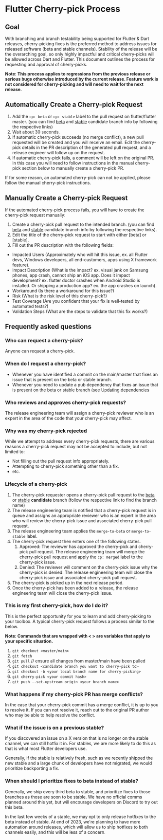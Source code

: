 # Flutter Cherry-pick Process

## Goal

With branching and branch testability being supported for Flutter & Dart
releases, cherry-picking fixes is the preferred method to address issues for
released software (beta and stable channels). Stability of the release will be
the overarching goal, so only highly impactful and critical cherry-picks will be
allowed across Dart and Flutter. This document outlines the process for
requesting and approval of cherry-picks.

**Note: This process applies to regressions from the previous release or serious
bugs otherwise introduced by the current release. Feature work is not considered
for cherry-picking and will need to wait for the next release.**

## Automatically Create a Cherry-pick Request

1. Add the `cp: beta` or `cp: stable` label to the pull request on
   flutter/flutter master. (you can find
   [beta](https://github.com/flutter/flutter/blob/beta/bin/internal/release-candidate-branch.version)
   and
   [stable](https://github.com/flutter/flutter/blob/stable/bin/internal/release-candidate-branch.version)
   candidate branch info by following the respective links)
1. Wait about 30 seconds.
1. If automatic cherry-pick succeeds (no merge conflict), a new pull requested
   will be created and you will receive an email. Edit the cherry-pick details
   in the PR description of the generated pull request, and a release engineer
   will follow up on the request.
1. If automatic cherry-pick fails, a comment will be left on the original PR. In
   this case you will need to follow instructions in the manual cherry-pick
   section below to manually create a cherry-pick PR.

If for some reason, an automated cherry-pick can not be applied, please follow
the manual cherry-pick instructions.

## Manually Create a Cherry-pick Request

If the automated cherry-pick process fails, you will have to create the
cherry-pick request manually:

1. Create a cherry-pick pull request to the intended branch. (you can find
   [beta](https://github.com/flutter/flutter/blob/beta/bin/internal/release-candidate-branch.version)
   and
   [stable](https://github.com/flutter/flutter/blob/stable/bin/internal/release-candidate-branch.version)
   candidate branch info by following the respective links).
1. Edit the title of the cherry-pick request to start with either [beta] or
   [stable].
1. Fill out the PR description with the following fields:

- Impacted Users (Approximately who will hit this issue, ex. all Flutter devs,
  Windows developers, all end-customers, apps using X framework feature).
- Impact Description (What is the impact? ex. visual jank on Samsung phones, app
  crash, cannot ship an iOS app. Does it impact development? ex. flutter doctor
  crashes when Android Studio is installed. Or shipping a production app? ex.
  the app crashes on launch).
- Workaround (Is there a workaround for this issue?)
- Risk (What is the risk level of this cherry-pick?)
- Test Coverage (Are you confident that your fix is well-tested by automated
  tests?)
- Validation Steps (What are the steps to validate that this fix works?)

## Frequently asked questions

### Who can request a cherry-pick?

Anyone can request a cherry-pick.

### When do I request a cherry-pick?

- Whenever you have identified a commit on the main/master that fixes an issue
  that is present on the beta or stable branch.
- Whenever you need to update a pub dependency that fixes an issue that is
  present on the beta or stable branch (see
  [Updating dependencies](../infra/Updating-dependencies-in-Flutter.md#to-update-a-single-dependency-for-cherrypicks)

### Who reviews and approves cherry-pick requests?

The release engineering team will assign a cherry-pick reviewer who is an expert
in the area of the code that your cherry-pick may affect.

### Why was my cherry-pick rejected

While we attempt to address every cherry-pick requests, there are various
reasons a cherry-pick request may not be accepted to include, but not limited
to:

- Not filling out the pull request info appropriately.
- Attempting to cherry-pick something other than a fix.
- etc.

### Lifecycle of a cherry-pick

1. The cherry-pick requester opens a cherry-pick pull request to the
   [beta](https://github.com/flutter/flutter/blob/beta/bin/internal/release-candidate-branch.version)
   or
   [stable](https://github.com/flutter/flutter/blob/stable/bin/internal/release-candidate-branch.version)
   **candidate** branch (follow the respective link to find the branch name)
1. The release engineering team is notified that a cherry-pick request is in
   queue and assigns an appropriate reviewer who is an expert in the area who
   will review the cherry-pick issue and associated cherry-pick pull request.
1. The release engineering team applies the `merge-to-beta` or `merge-to-stable`
   label.
1. The cherry-pick request then enters one of the following states.
   1. Approved: The reviewer has approved the cherry-pick and cherry-pick pull
      request. The release engineering team will merge the cherry-pick pull
      request and apply the `cp: merged` label to the cherry-pick issue.
   1. Denied: The reviewer will comment on the cherry-pick issue why the
      cherry-pick is denied. The release engineering team will close the
      cherry-pick issue and associated cherry-pick pull request.
1. The cherry-pick is picked up in the next release period.
1. Once the cherry-pick has been added to a release, the release engineering
   team will close the cherry-pick issue.

### This is my first cherry-pick, how do I do it?

This is the perfect opportunity for you to learn and add cherry-picking to your
toolbox. A typical cherry-pick request follows a process similar to the below.

**Note: Commands that are wrapped with < > are variables that apply to your
specific situation.**

1. `git checkout <master/main>`
1. `git fetch`
1. `git pull` // ensure all changes from master/main have been pulled
1. `git checkout <candidate branch you want to cherry-pick to>`
1. `git checkout -b <your local branch name for cherry-picking>`
1. `git cherry-pick <your commit hash>`
1. `git push --set-upstream origin <your branch name>`

### What happens if my cherry-pick PR has merge conflicts?

In the case that your cherry-pick commit has a merge conflict, it is up to you
to resolve it. If you can not resolve it, reach out to the original PR author
who may be able to help resolve the conflict.

### What if the issue is on a previous stable?

If you discovered an issue on a X version that is no longer on the stable
channel, we can still hotfix it in. For stables, we are more likely to do this
as that is what most Flutter developers use.

Generally, if the stable is relatively fresh, such as we recently shipped the
new stable and a large chunk of developers have not migrated, we would
prioritize backporting a fix.

### When should I prioritize fixes to beta instead of stable?

Generally, we ship every third beta to stable, and prioritize fixes to those
branches as those are soon to be stable. We have no official comms planned
around this yet, but will encourage developers on Discord to try out this beta.

In the last few weeks of a stable, we may opt to only release hotfixes to the
beta instead of stable. At end of 2023, we're planning to have more automation
around releases, which will allow us to ship hotfixes to both channels easily,
and this will be less of a concern.
